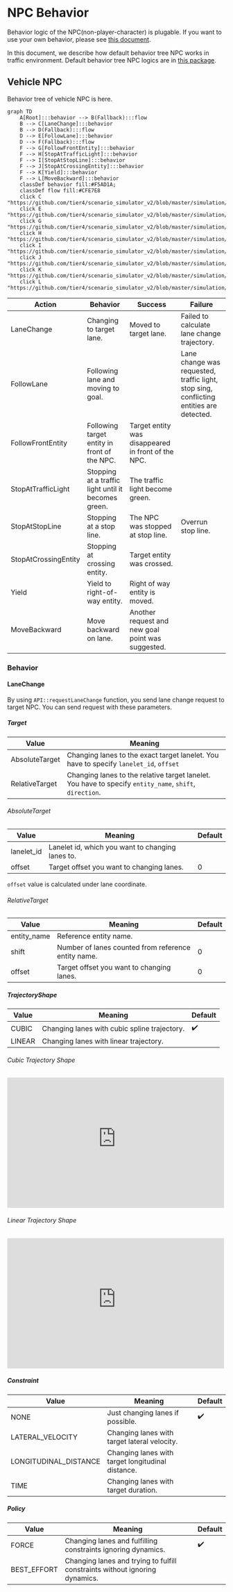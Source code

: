# NPC Behavior

Behavior logic of the NPC(non-player-character) is plugable.
If you want to use your own behavior, please see [this document](BehaviorPlugin.md).

In this document, we describe how default behavior tree NPC works in traffic environment.
Default behavior tree NPC logics are in [this package](https://github.com/tier4/scenario_simulator_v2/tree/master/simulation/behavior_tree_plugin).

## Vehicle NPC
Behavior tree of vehicle NPC is here.

```mermaid
graph TD
    A[Root]:::behavior --> B(Fallback):::flow
    B --> C[LaneChange]:::behavior
    B --> D(Fallback):::flow
    D --> E[FollowLane]:::behavior
    D --> F(Fallback):::flow
    F --> G[FollowFrontEntity]:::behavior
    F --> H[StopAtTrafficLight]:::behavior
    F --> I[StopAtStopLine]:::behavior
    F --> J[StopAtCrossingEntity]:::behavior
    F --> K[Yield]:::behavior
    F --> L[MoveBackward]:::behavior
    classDef behavior fill:#F5AD1A;
    classDef flow fill:#CFE7E8
    click C "https://github.com/tier4/scenario_simulator_v2/blob/master/simulation/behavior_tree_plugin/src/vehicle/lane_change_action.cpp"
    click E "https://github.com/tier4/scenario_simulator_v2/blob/master/simulation/behavior_tree_plugin/src/vehicle/follow_lane_sequence/follow_lane_action.cpp"
    click G "https://github.com/tier4/scenario_simulator_v2/blob/master/simulation/behavior_tree_plugin/src/vehicle/follow_lane_sequence/follow_front_entity_action.cpp"
    click H "https://github.com/tier4/scenario_simulator_v2/blob/master/simulation/behavior_tree_plugin/src/vehicle/follow_lane_sequence/stop_at_traffic_light_action.cpp"
    click I "https://github.com/tier4/scenario_simulator_v2/blob/master/simulation/behavior_tree_plugin/src/vehicle/follow_lane_sequence/stop_at_stop_line_action.cpp"
    click J "https://github.com/tier4/scenario_simulator_v2/blob/master/simulation/behavior_tree_plugin/src/vehicle/follow_lane_sequence/stop_at_crossing_entity_action.cpp"
    click K "https://github.com/tier4/scenario_simulator_v2/blob/master/simulation/behavior_tree_plugin/src/vehicle/follow_lane_sequence/yield_action.cpp"
    click L "https://github.com/tier4/scenario_simulator_v2/blob/master/simulation/behavior_tree_plugin/src/vehicle/follow_lane_sequence/move_backward_action.cpp"
```

|        Action        |                      Behavior                       |                      Success                       |                                         Failure                                         |
| -------------------- | --------------------------------------------------- | -------------------------------------------------- | --------------------------------------------------------------------------------------- |
| LaneChange           | Changing to target lane.                            | Moved to target lane.                              | Failed to calculate lane change trajectory.                                             |
| FollowLane           | Following lane and moving to goal.                  |                                                    | Lane change was requested, traffic light, stop sing, conflicting entities are detected. |
| FollowFrontEntity    | Following target entity in front of the NPC.        | Target entity was disappeared in front of the NPC. |                                                                                         |
| StopAtTrafficLight   | Stopping at a traffic light until it becomes green. | The traffic light become green.                    |                                                                                         |
| StopAtStopLine       | Stopping at a stop line.                            | The NPC was stopped at stop line.                  | Overrun stop line.                                                                      |
| StopAtCrossingEntity | Stopping at crossing entity.                        | Target entity was crossed.                         |                                                                                         |
| Yield                | Yield to right-of-way entity.                       | Right of way entity is moved.                      |                                                                                         |
| MoveBackward         | Move backward on lane.                              | Another request and new goal point was suggested.  |                                                                                         |


### Behavior
#### LaneChange

By using `API::requestLaneChange` function, you send lane change request to target NPC.
You can send request with these parameters.

##### Target

|     Value      |                                                 Meaning                                                 |
| -------------- | ------------------------------------------------------------------------------------------------------- |
| AbsoluteTarget | Changing lanes to the exact target lanelet. You have to specify `lanelet_id`, `offset`                  |
| RelativeTarget | Changing lanes to the relative target lanelet. You have to specify `entity_name`, `shift`, `direction`. |

###### AbsoluteTarget

|   Value    |                     Meaning                      | Default |
| ---------- | ------------------------------------------------ | ------- |
| lanelet_id | Lanelet id, which you want to changing lanes to. |         |
| offset     | Target offset you want to changing lanes.        | 0       |

`offset` value is calculated under lane coordinate.

###### RelativeTarget

|    Value    |                       Meaning                       | Default |
| ----------- | --------------------------------------------------- | ------- |
| entity_name | Reference entity name.                              |         |
| shift       | Number of lanes counted from reference entity name. | 0       |
| offset      | Target offset you want to changing lanes.           | 0       |

##### TrajectoryShape

| Value  |                   Meaning                    |      Default       |
| ------ | -------------------------------------------- | ------------------ |
| CUBIC  | Changing lanes with cubic spline trajectory. | :heavy_check_mark: |
| LINEAR | Changing lanes with linear trajectory.       |                    |

###### Cubic Trajectory Shape

<iframe
    src="https://user-images.githubusercontent.com/10348912/149456861-5e0e86e4-9063-4b59-94cc-bbed37c4b133.mp4"
    title="Install Docker Engine"
    class="embed-card embed-webcard"
    scrolling="no"
    frameborder="0"
    style="display: block; width: 100%; height: 300px; max-width: 500px; margin: 10px 0px;">
</iframe>

###### Linear Trajectory Shape

<iframe
    src="https://user-images.githubusercontent.com/10348912/149457026-0d3a7538-0cfc-4245-930f-eccc80d53e1c.mp4"
    title="Install Docker Engine"
    class="embed-card embed-webcard"
    scrolling="no"
    frameborder="0"
    style="display: block; width: 100%; height: 300px; max-width: 500px; margin: 10px 0px;">
</iframe>

##### Constraint

|         Value         |                      Meaning                      |      Default       |
| --------------------- | ------------------------------------------------- | ------------------ |
| NONE                  | Just changing lanes if possible.                  | :heavy_check_mark: |
| LATERAL_VELOCITY      | Changing lanes with target lateral velocity.      |                    |
| LONGITUDINAL_DISTANCE | Changing lanes with target longitudinal distance. |                    |
| TIME                  | Changing lanes with target duration.              |                    |

##### Policy

|    Value    |                                   Meaning                                   |      Default       |
| ----------- | --------------------------------------------------------------------------- | ------------------ |
| FORCE       | Changing lanes and fulfilling constraints ignoring dynamics.                | :heavy_check_mark: |
| BEST_EFFORT | Changing lanes and trying to fulfill constraints without ignoring dynamics. |                    |
